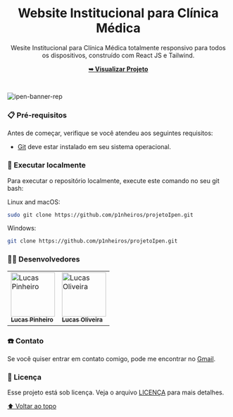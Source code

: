 <div align="center">
  
  <br />
  <br />

  <h1 align="center">Website Institucional para Clínica Médica</h1>

  Wesite Institucional para Clínica Médica totalmente responsivo para todos os dispositivos, construído com React JS e Tailwind.

  <a href="https://github.com/p1nheiros/projetoIpen"><strong>➥ Visualizar Projeto</strong></a>

</div>

<br />

![ipen-banner-rep](https://github.com/p1nheiros/projetoIpen/assets/124714182/82e9a4ae-c1e3-4483-959d-abf811a2bae1)

### 📋 Pré-requisitos

Antes de começar, verifique se você atendeu aos seguintes requisitos:

* [Git](https://git-scm.com/downloads "Download Git") deve estar instalado em seu sistema operacional.

### 📍 Executar localmente

Para executar o repositório localmente, execute este comando no seu git bash:

Linux and macOS:

```bash
sudo git clone https://github.com/p1nheiros/projetoIpen.git
```

Windows:

```bash
git clone https://github.com/p1nheiros/projetoIpen.git
```


### 👨‍💻 Desenvolvedores

<table>
  <tr>
    <td>
      <a href="#">
        <img src="https://avatars.githubusercontent.com/u/124714182?v=4" width="100px;" alt="Lucas Pinheiro"/><br>
        <sub>
          <b>Lucas Pinheiro</b>
        </sub>
      </a>
    </td>
    <td>
      <a href="#">
        <img src="https://avatars.githubusercontent.com/u/124714081?v=4" width="100px;" alt="Lucas Oliveira"/><br>
        <sub>
          <b>Lucas Oliveira</b>
        </sub>
      </a>
    </td>
  </tr>
</table>

### ☎️ Contato

Se você quiser entrar em contato comigo, pode me encontrar no [Gmail](mailto:pinheiros.dev@gmail.com).

### 📝 Licença

Esse projeto está sob licença. Veja o arquivo [LICENÇA](LICENSE.md) para mais detalhes.

[⬆ Voltar ao topo](README.md)<br>
